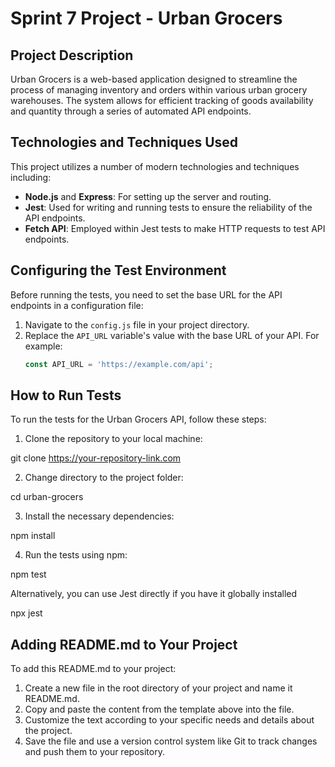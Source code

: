 # Sprint 7 Project - Urban Grocers

## Project Description
Urban Grocers is a web-based application designed to streamline the process of managing inventory and orders within various urban grocery warehouses. The system allows for efficient tracking of goods availability and quantity through a series of automated API endpoints.

## Technologies and Techniques Used
This project utilizes a number of modern technologies and techniques including:
- **Node.js** and **Express**: For setting up the server and routing.
- **Jest**: Used for writing and running tests to ensure the reliability of the API endpoints.
- **Fetch API**: Employed within Jest tests to make HTTP requests to test API endpoints.

## Configuring the Test Environment
Before running the tests, you need to set the base URL for the API endpoints in a configuration file:
1. Navigate to the `config.js` file in your project directory.
2. Replace the `API_URL` variable's value with the base URL of your API. For example:
   ```javascript
   const API_URL = 'https://example.com/api';

## How to Run Tests

To run the tests for the Urban Grocers API, follow these steps:

1. Clone the repository to your local machine:

git clone https://your-repository-link.com

2. Change directory to the project folder:

cd urban-grocers

3. Install the necessary dependencies:

npm install

4. Run the tests using npm:

npm test 

Alternatively, you can use Jest directly if you have it globally installed

npx jest

## Adding README.md to Your Project

To add this README.md to your project:

1. Create a new file in the root directory of your project and name it README.md.
2. Copy and paste the content from the template above into the file.
3. Customize the text according to your specific needs and details about the project.
4. Save the file and use a version control system like Git to track changes and push them to your repository.

